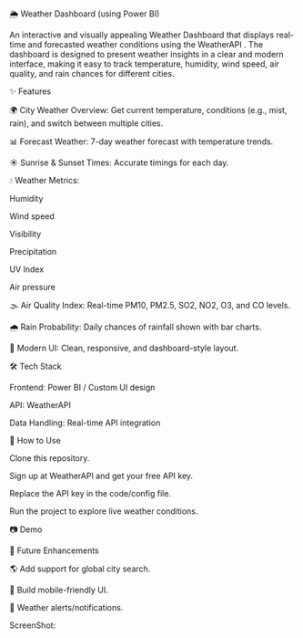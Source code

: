 🌦️ Weather Dashboard (using Power BI)

An interactive and visually appealing Weather Dashboard that displays real-time and forecasted weather conditions using the WeatherAPI
. The dashboard is designed to present weather insights in a clear and modern interface, making it easy to track temperature, humidity, wind speed, air quality, and rain chances for different cities.

✨ Features

🌍 City Weather Overview: Get current temperature, conditions (e.g., mist, rain), and switch between multiple cities.

📊 Forecast Weather: 7-day weather forecast with temperature trends.

☀️ Sunrise & Sunset Times: Accurate timings for each day.

💧 Weather Metrics:

Humidity

Wind speed

Visibility

Precipitation

UV Index

Air pressure

🌫️ Air Quality Index: Real-time PM10, PM2.5, SO2, NO2, O3, and CO levels.

🌧️ Rain Probability: Daily chances of rainfall shown with bar charts.

🎨 Modern UI: Clean, responsive, and dashboard-style layout.

🛠️ Tech Stack

Frontend: Power BI / Custom UI design

API: WeatherAPI

Data Handling: Real-time API integration

🚀 How to Use

Clone this repository.

Sign up at WeatherAPI
 and get your free API key.

Replace the API key in the code/config file.

Run the project to explore live weather conditions.

📷 Demo

📌 Future Enhancements

🌎 Add support for global city search.

📱 Build mobile-friendly UI.

🔔 Weather alerts/notifications.

ScreenShot:
